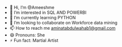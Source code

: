- 👋 Hi, I’m @Ameeshme
- 👀 I’m interested in SQL AND POWERBI
- 🌱 I’m currently learning PYTHON
- 💞️ I’m looking to collaborate on Workforce data mining
- 📫 How to reach me aminatabdulwahab1@gmail.com
- 😄 Pronouns: She
- ⚡ Fun fact: Martial Artist

<!---
Ameeshme/Ameeshme is a ✨ special ✨ repository because its `README.md` (this file) appears on your GitHub profile.
You can click the Preview link to take a look at your changes.
--->

